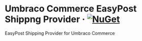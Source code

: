 # Umbraco Commerce EasyPost Shippng Provider &middot; [![NuGet](https://img.shields.io/nuget/v/Umbraco.Commerce.ShippingProviders.EasyPost.svg?style=modern&label=nuget)](https://www.nuget.org/packages/Umbraco.Commerce.ShippingProviders.EasyPost/) 

EasyPost Shipping Provider for Umbraco Commerce
